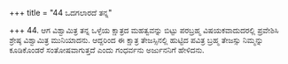 +++
title = "44 ಒದಗಲಾರದೆ ತನ್ನ"

+++
44. ಆಗ ವಿಶ್ವಾಮಿತ್ರ ತನ್ನ ಒಳ್ಳೆಯ ಕ್ಷಾತ್ರದ ಮಹತ್ವವನ್ನು ಬಿಟ್ಟು ಪರಬ್ರಹ್ಮ ವಿಷಯಕವಾದುದರಲ್ಲಿ ಪ್ರವೇಶಿಸಿ ಶ್ರೇಷ್ಠ ವಿಶ್ವಾಮಿತ್ರ ಮುನಿಯಾದನು. ಆದ್ದರಿಂದ ಈ ಕ್ಷಾತ್ರ ತೇಜಸ್ಸಿನಲ್ಲಿ ಹುಟ್ಟಿದ ಪವಿತ್ರ ಬ್ರಹ್ಮ ತೇಜಸ್ಸು ನಿಮ್ಮನ್ನು ಕೂಡಿಕೊಂಡರೆ ಸಂತೋಷವಾಗುತ್ತದೆ ಎಂದು ಗಂಧರ್ವನು ಅರ್ಜುನನಿಗೆ ಹೇಳಿದನು.